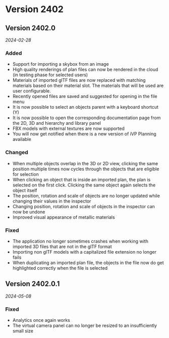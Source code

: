 # Version 2402

## Version 2402.0
_2024-02-28_

### Added

* Support for importing a skybox from an image
* High quality renderings of plan files can now be rendered in the cloud (in testing phase for selected users)
* Materials of imported glTF files are now replaced with matching materials based on their material slot. The materials that will be used are user configurable.
* Recently opened files are saved and suggested for opening in the file menu
* It is now possible to select an objects parent with a keyboard shortcut (Y)
* It is now possible to open the corresponding documentation page from the 2D, 3D and hierarchy and library panel
* FBX models with external textures are now supported
* You will now get notified when there is a new version of iVP Planning available

### Changed

* When multiple objects overlap in the 3D or 2D view, clicking the same position multiple times now cycles through the objects that are eligible for selection
* When clicking an object that is inside an imported plan, the plan is selected on the first click. Clicking the same object again selects the object itself
* The position, rotation and scale of objects are no longer updated while changing their values in the inspector
* Changing position, rotation and scale of objects in the inspector can now be undone
* Improved visual appearance of metallic materials

### Fixed

* The application no longer sometimes crashes when working with imported 3D files that are not in the glTF format
* Importing non glTF models with a capitalized file extension no longer fails
* When duplicating an imported plan file, the objects in the file now do get highlighted correctly when the file is selected

## Version 2402.0.1
_2024-05-08_

### Fixed

* Analytics once again works
* The virtual camera panel can no longer be resized to an insufficiently small size